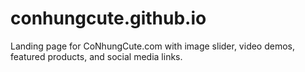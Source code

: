 # conhungcute.github.io
Landing page for CoNhungCute.com with image slider, video demos, featured products, and social media links.
